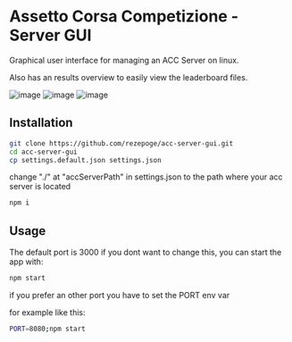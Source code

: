 # Assetto Corsa Competizione - Server GUI

Graphical user interface for managing an ACC Server on linux.

Also has an results overview to easily view the leaderboard files.

![image](https://user-images.githubusercontent.com/41818576/126794080-d1836b63-37f5-4d8c-97f3-a8f58f007e59.png)
![image](https://user-images.githubusercontent.com/41818576/126794131-12ae89b6-b867-4e9e-abaa-518aff14b5f4.png)
![image](https://user-images.githubusercontent.com/41818576/126794202-fea86b57-3446-4a86-ae2f-7376ef27d926.png)

## Installation

```bash
git clone https://github.com/rezepoge/acc-server-gui.git
cd acc-server-gui
cp settings.default.json settings.json
```
  
 change "./" at "accServerPath" in settings.json to the path where your acc server is located
 
```bash
npm i
```

## Usage

The default port is 3000 if you dont want to change this, you can start the app with:

```bash
npm start
```

if you prefer an other port you have to set the PORT env var

for example like this:
```bash
PORT=8080;npm start
```

